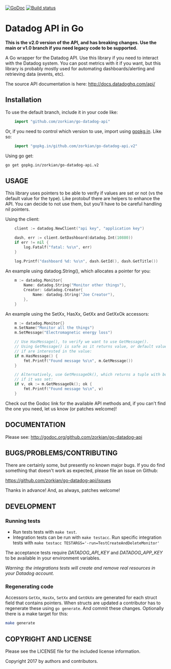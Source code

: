 [![GoDoc](http://img.shields.io/badge/godoc-reference-blue.svg)](http://godoc.org/github.com/zorkian/go-datadog-api)
[![Build
status](https://travis-ci.org/zorkian/go-datadog-api.svg)](https://travis-ci.org/zorkian/go-datadog-api)

# Datadog API in Go

**This is the v2.0 version of the API, and has breaking changes. Use the main or v1.0 branch if you need
legacy code to be supported.**

A Go wrapper for the Datadog API. Use this library if you need to interact
with the Datadog system. You can post metrics with it if you want, but this library is probably
mostly used for automating dashboards/alerting and retrieving data (events, etc).

The source API documentation is here: <http://docs.datadoghq.com/api/>

## Installation
To use the default branch, include it in your code like:
```go
    import "github.com/zorkian/go-datadog-api"
```

Or, if you need to control which version to use, import using [gopkg.in](http://labix.org/gopkg.in). Like so:
```go
    import "gopkg.in/github.com/zorkian/go-datadog-api.v2"
```

Using go get:
```bash
go get gopkg.in/zorkian/go-datadog-api.v2
```

## USAGE
This library uses pointers to be able to verify if values are set or not (vs the default value for the type). Like
 protobuf there are helpers to enhance the API. You can decide to not use them, but you'll have to be careful handling
 nil pointers.

Using the client:
```go
    client := datadog.NewClient("api key", "application key")

    dash, err := client.GetDashboard(datadog.Int(10880))
    if err != nil {
        log.Fatalf("fatal: %s\n", err)
    }
    
    log.Printf("dashboard %d: %s\n", dash.GetId(), dash.GetTitle())
```

An example using datadog.String(), which allocates a pointer for you:
```go
	m := datadog.Monitor{
		Name: datadog.String("Monitor other things"),
		Creator: &datadog.Creator{
			Name: datadog.String("Joe Creator"),
		},
	}
```

An example using the SetXx, HasXx, GetXx and GetXxOk accessors:
```go
	m := datadog.Monitor{}
	m.SetName("Monitor all the things")
	m.SetMessage("Electromagnetic energy loss")

	// Use HasMessage(), to verify we want to use GetMessage().
	// Using GetMessage() is safe as it returns value, or default value if never set, we use HasMessage() to see
	// if are interested in the value:
	if m.HasMessage() {
		fmt.Printf("Found message %s\n", m.GetMessage())
	}

	// Alternatively, use GetMessageOk(), which returns a tuple with both the (default) value and a boolean expressing
	// if it was set:
	if v, ok := m.GetMessageOk(); ok {
		fmt.Printf("Found message %s\n", v)
	}
```

Check out the Godoc link for the available API methods and, if you can't find the one you need,
let us know (or patches welcome)!

## DOCUMENTATION

Please see: <http://godoc.org/github.com/zorkian/go-datadog-api>

## BUGS/PROBLEMS/CONTRIBUTING

There are certainly some, but presently no known major bugs. If you do
find something that doesn't work as expected, please file an issue on
Github:

<https://github.com/zorkian/go-datadog-api/issues>

Thanks in advance! And, as always, patches welcome!

## DEVELOPMENT
### Running tests
* Run tests tests with `make test`.
* Integration tests can be run with `make testacc`. Run specific integration tests with `make testacc TESTARGS='-run=TestCreateAndDeleteMonitor'`

The acceptance tests require _DATADOG_API_KEY_ and _DATADOG_APP_KEY_ to be available
in your environment variables.

*Warning: the integrations tests will create and remove real resources in your Datadog account.*

### Regenerating code
Accessors `GetXx`, `HasXx`, `SetXx` and `GetOkXx` are generated for each struct field that contains pointers.
When structs are updated a contributor has to regenerate these using `go generate`. And commit these changes.
Optionally there is a make target for this:

```bash
make generate
```

## COPYRIGHT AND LICENSE

Please see the LICENSE file for the included license information.

Copyright 2017 by authors and contributors.